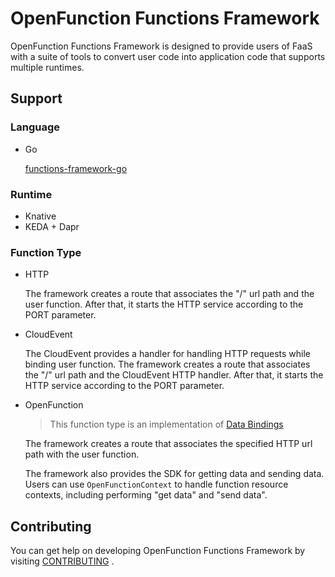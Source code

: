 # OpenFunction Functions Framework
OpenFunction Functions Framework is designed to provide users of FaaS with a suite of tools to convert user code into application code that supports multiple runtimes.

## Support

### Language

- Go

  [functions-framework-go](https://github.com/OpenFunction/functions-framework-go)

### Runtime

- Knative
- KEDA + Dapr

### Function Type

- HTTP

  The framework creates a route that associates the "/" url path and the user function. After that, it starts the HTTP service according to the PORT parameter.

- CloudEvent

  The CloudEvent provides a handler for handling HTTP requests while binding user function. The framework creates a route that associates the "/" url path and the CloudEvent HTTP handler. After that, it starts the HTTP service according to the PORT parameter.

- OpenFunction

  > This function type is an implementation of [Data Bindings](https://github.com/cncf/wg-serverless/tree/master/whitepapers/serverless-overview#data-bindings)

  The framework creates a route that associates the specified HTTP url path with the user function.

  The framework also provides the SDK for getting data and sending data. Users can use `OpenFunctionContext` to handle function resource contexts, including performing "get data" and "send data".

## Contributing

You can get help on developing OpenFunction Functions Framework by visiting [CONTRIBUTING](CONTRIBUTING.md) .

